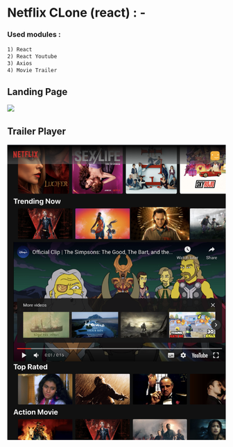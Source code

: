 # Netflix CLone (react) : - 

### Used modules : 
    1) React
    2) React Youtube
    3) Axios
    4) Movie Trailer
## Landing Page
<img src="./screenshots/main.png">

## Trailer Player 
<img src="./screenshots/main-video.png">
